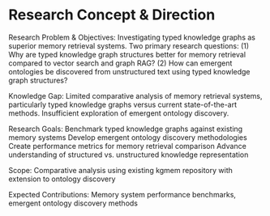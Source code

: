 # Research Concept & Direction

Research Problem & Objectives:
Investigating typed knowledge graphs as superior memory retrieval systems. Two primary research questions: (1) Why are typed knowledge graph structures better for memory retrieval compared to vector search and graph RAG? (2) How can emergent ontologies be discovered from unstructured text using typed knowledge graph structures?

Knowledge Gap:
Limited comparative analysis of memory retrieval systems, particularly typed knowledge graphs versus current state-of-the-art methods. Insufficient exploration of emergent ontology discovery.

Research Goals:
Benchmark typed knowledge graphs against existing memory systems
Develop emergent ontology discovery methodologies
Create performance metrics for memory retrieval comparison
Advance understanding of structured vs. unstructured knowledge representation

Scope: Comparative analysis using existing kgmem repository with extension to ontology discovery

Expected Contributions: Memory system performance benchmarks, emergent ontology discovery methods